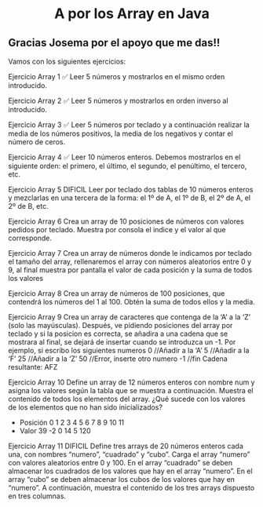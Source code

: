 
<p align="center" width="350">      
<h1 align="center" > A por los Array en Java</h1>
</p>

<p align="center">
<h2>Gracias Josema por el apoyo que me das!!  </h2> 

Vamos con los siguientes ejercicios:

Ejercicio Array 1 ✅
Leer 5 números y mostrarlos en el mismo orden introducido.

Ejercicio Array 2 ✅
Leer 5 números y mostrarlos en orden inverso al introducido.

Ejercicio Array 3 ✅
Leer 5 números por teclado y a continuación realizar la media de los números positivos, la media
de los negativos y contar el número de ceros.

Ejercicio Array 4 ✅
Leer 10 números enteros. Debemos mostrarlos en el siguiente orden: el primero, el último, el segundo, el
penúltimo, el tercero, etc.

Ejercicio Array 5 DIFICIL
Leer por teclado dos tablas de 10 números enteros y mezclarlas en una tercera de la forma: el 1º de A, el 1º
de B, el 2º de A, el 2º de B, etc.

Ejercicio Array 6
Crea un array de 10 posiciones de números con valores pedidos por teclado.
Muestra por consola el indice y el valor al que corresponde.

Ejercicio Array 7
Crea un array de números donde le indicamos por teclado el tamaño del array,
rellenaremos el array con números aleatorios entre 0 y 9, al final muestra por
pantalla el valor de cada posición y la suma de todos los valores

Ejercicio Array 8
Crea un array de números de 100 posiciones, que contendrá los números del 1 al
100. Obtén la suma de todos ellos y la media.

Ejercicio Array 9
Crea un array de caracteres que contenga de la ‘A’ a la ‘Z’ (solo las mayúsculas).
Después, ve pidiendo posiciones del array por teclado y si la posicion es correcta, se
añadira a una cadena que se mostrara al final, se dejará de insertar cuando se
introduzca un -1.
Por ejemplo, si escribo los siguientes numeros
0 //Añadir a la ‘A’
5 //Añadir a la ‘F’
25 //Añadir a la ‘Z’
50 //Error, inserte otro numero
-1 //fin
Cadena resultante: AFZ

Ejercicio Array 10
Define un array de 12 números enteros con nombre num y asigna los valores
según la tabla que se muestra a continuación. Muestra el contenido de todos
los elementos del array. ¿Qué sucede con los valores de los elementos que
no han sido inicializados?
*    Posición  0   1   2   3   4   5   6   7   8   9   10   11
*    Valor    39  -2           0      14       5  120

Ejercicio Array 11 DIFICIL
Define tres arrays de 20 números enteros cada una, con nombres
“numero”, “cuadrado” y “cubo”. Carga el array “numero” con valores
aleatorios entre 0 y 100. En el array “cuadrado” se deben almacenar
los cuadrados de los valores que hay en el array “numero”. En el
array “cubo” se deben almacenar los cubos de los valores que hay
en “numero”. A continuación, muestra el contenido de los tres arrays
dispuesto en tres columnas.
